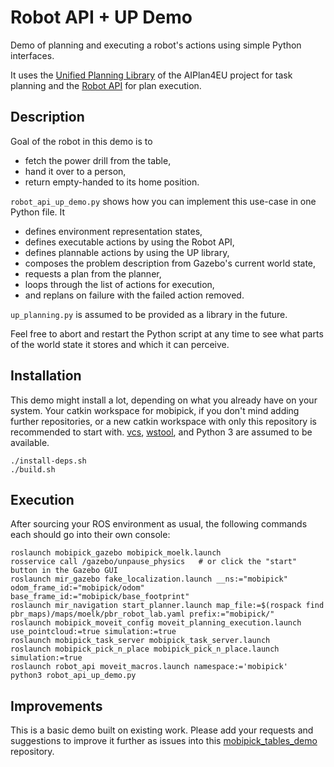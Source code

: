# Robot API + UP Demo

Demo of planning and executing a robot's actions using simple Python interfaces.

It uses the [Unified Planning Library](https://github.com/aiplan4eu/unified-planning) of the AIPlan4EU project for task planning and the [Robot API](https://git.ni.dfki.de/asung/robot_api/) for plan execution.

## Description

Goal of the robot in this demo is to
- fetch the power drill from the table,
- hand it over to a person,
- return empty-handed to its home position.

`robot_api_up_demo.py` shows how you can implement this use-case in one Python file. It
- defines environment representation states,
- defines executable actions by using the Robot API,
- defines plannable actions by using the UP library,
- composes the problem description from Gazebo's current world state,
- requests a plan from the planner,
- loops through the list of actions for execution,
- and replans on failure with the failed action removed.

`up_planning.py` is assumed to be provided as a library in the future.

Feel free to abort and restart the Python script at any time to see what parts of the world state it stores and which it can perceive.

## Installation

This demo might install a lot, depending on what you already have on your system. Your catkin workspace for mobipick, if you don't mind adding further repositories, or a new catkin workspace with only this repository is recommended to start with. [vcs](https://pypi.org/project/vcstool/), [wstool](http://wiki.ros.org/wstool), and Python 3 are assumed to be available.

```
./install-deps.sh
./build.sh
```

## Execution

After sourcing your ROS environment as usual, the following commands each should go into their own console:

```
roslaunch mobipick_gazebo mobipick_moelk.launch
rosservice call /gazebo/unpause_physics   # or click the "start" button in the Gazebo GUI
roslaunch mir_gazebo fake_localization.launch __ns:="mobipick" odom_frame_id:="mobipick/odom" base_frame_id:="mobipick/base_footprint"
roslaunch mir_navigation start_planner.launch map_file:=$(rospack find pbr_maps)/maps/moelk/pbr_robot_lab.yaml prefix:="mobipick/"
roslaunch mobipick_moveit_config moveit_planning_execution.launch use_pointcloud:=true simulation:=true
roslaunch mobipick_task_server mobipick_task_server.launch
roslaunch mobipick_pick_n_place mobipick_pick_n_place.launch simulation:=true
roslaunch robot_api moveit_macros.launch namespace:='mobipick'
python3 robot_api_up_demo.py
```

## Improvements

This is a basic demo built on existing work. Please add your requests and suggestions to improve it further as issues into this [mobipick_tables_demo](https://git.ni.dfki.de/mobipick/mobipick_tables_demo) repository.
